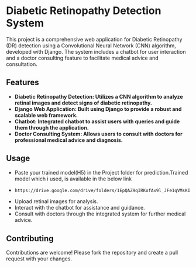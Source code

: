 # Diabetic Retinopathy Detection System

This project is a comprehensive web application for Diabetic Retinopathy (DR) detection using a Convolutional Neural Network (CNN) algorithm, developed with Django. The system includes a chatbot for user interaction and a doctor consulting feature to facilitate medical advice and consultation.

## Features

- **Diabetic Retinopathy Detection: Utilizes a CNN algorithm to analyze retinal images and detect signs of diabetic retinopathy.**
- **Django Web Application: Built using Django to provide a robust and scalable web framework.**
- **Chatbot: Integrated chatbot to assist users with queries and guide them through the application.**
- **Doctor Consulting System: Allows users to consult with doctors for professional medical advice and diagnosis.**

## Usage

- Paste your trained model(H5) in the Project folder for prediction.Trained model which i used, is available in the below link
- ```bash
  https://drive.google.com/drive/folders/1EpQAZ9qIRKofAx9l_JFe1qVMsKIlz5yC?usp=sharing
- Upload retinal images for analysis.
- Interact with the chatbot for assistance and guidance.
- Consult with doctors through the integrated system for further medical advice.

## Contributing

Contributions are welcome! Please fork the repository and create a pull request with your changes.
